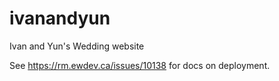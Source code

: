 ivanandyun
==========

Ivan and Yun's Wedding website

See https://rm.ewdev.ca/issues/10138 for docs on deployment.
